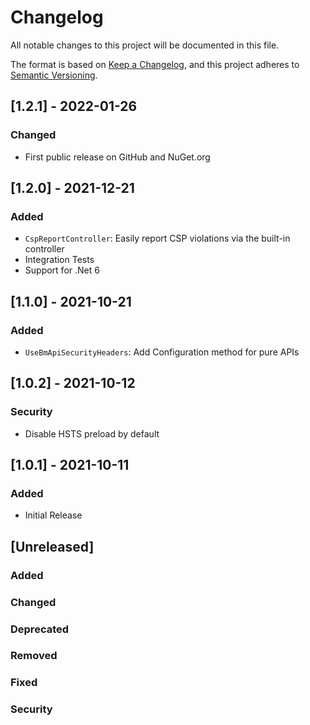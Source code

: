 
# Changelog
All notable changes to this project will be documented in this file.

The format is based on [Keep a Changelog](https://keepachangelog.com/en/1.0.0/),
and this project adheres to [Semantic Versioning](https://semver.org/spec/v2.0.0.html).

## [1.2.1] - 2022-01-26
### Changed
- First public release on GitHub and NuGet.org

## [1.2.0] - 2021-12-21
### Added
- `CspReportController`: Easily report CSP violations via the built-in controller
- Integration Tests
- Support for .Net 6

## [1.1.0] - 2021-10-21
### Added
- `UseBmApiSecurityHeaders`: Add Configuration method for pure APIs

## [1.0.2] - 2021-10-12
### Security
- Disable HSTS preload by default

## [1.0.1] - 2021-10-11
### Added
- Initial Release

## [Unreleased]
### Added
### Changed
### Deprecated
### Removed
### Fixed
### Security
